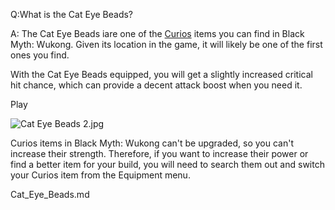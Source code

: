 Q:What is the Cat Eye Beads?

A:
The Cat Eye Beads iare one of the [Curios](https://www.ign.com/wikis/black-myth-wukong/Curios "Curios") items you can find in Black Myth: Wukong. Given its location in the game, it will likely be one of the first ones you find. 

With the Cat Eye Beads equipped, you will get a slightly increased critical hit chance, which can provide a decent attack boost when you need it. 

Play

![Cat Eye Beads 2.jpg](https://oyster.ignimgs.com/mediawiki/apis.ign.com/black-myth-wukong/6/64/Cat_Eye_Beads_2.jpg)

Curios items in Black Myth: Wukong can't be upgraded, so you can't increase their strength. Therefore, if you want to increase their power or find a better item for your build, you will need to search them out and switch your Curios item from the Equipment menu. 

Cat_Eye_Beads.md
